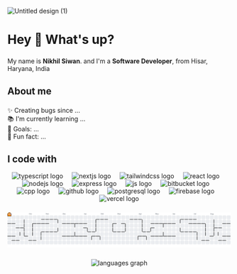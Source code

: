 ![Untitled design (1)](https://github.com/ThisisNikkk/ThisisNikkk/assets/113753784/77e6a39d-272e-4ddf-9b8c-0085d8b9cd2b)

<h1 align="left">Hey 👋 What's up?</h1>

###

<p align="left">My name is <b>Nikhil Siwan</b>. and I'm a <b>Software Developer</b>, from Hisar, Haryana, India</p>

###

<h2 align="left">About me</h2>

###

<p align="left">✨ Creating bugs since ...<br>📚 I'm currently learning ...<br>🎯 Goals: ...<br>🎲 Fun fact: ...</p>

###

<h2 align="left">I code with</h2>

<div align="center">
  <img src="https://skillicons.dev/icons?i=ts" height="60" alt="typescript logo"  />
  <img width="12" />
  <img src="https://skillicons.dev/icons?i=nextjs" height="60" alt="nextjs logo"  />
  <img width="12" />
  <img src="https://skillicons.dev/icons?i=tailwind" height="60" alt="tailwindcss logo"  />
  <img width="12" />
  <img src="https://skillicons.dev/icons?i=react" height="60" alt="react logo"  />
  <img width="12" />
  <img src="https://skillicons.dev/icons?i=nodejs" height="60" alt="nodejs logo"  />
  <img width="12" />
  <img src="https://skillicons.dev/icons?i=express" height="60" alt="express logo"  />
  <img width="12" />
  <img src="https://skillicons.dev/icons?i=js" height="60" alt="js logo"  />
  <img width="12" />
  <img src="https://skillicons.dev/icons?i=bitbucket" height="60" alt="bitbucket logo"  />
  <img width="12" />
  <img src="https://skillicons.dev/icons?i=cpp" height="60" alt="cpp logo"  />
  <img width="12" />
  <img src="https://skillicons.dev/icons?i=github" height="60" alt="github logo"  />
  <img width="12" />
  <img src="https://skillicons.dev/icons?i=postgresql" height="60" alt="postgresql logo"  />
  <img width="12" />
  <img src="https://skillicons.dev/icons?i=firebase" height="60" alt="firebase logo"  />
  <img width="12" />
  <img src="https://skillicons.dev/icons?i=vercel" height="60" alt="vercel logo"  />
</div>

###

<picture>
  <source media="(prefers-color-scheme: dark)" srcset="https://raw.githubusercontent.com/ThisisNikkk/ThisisNikkk/output/pacman-contribution-graph-dark.svg">
  <source media="(prefers-color-scheme: light)" srcset="https://raw.githubusercontent.com/ThisisNikkk/ThisisNikkk/output/pacman-contribution-graph.svg">
  <img alt="pacman contribution graph" src="https://raw.githubusercontent.com/ThisisNikkk/ThisisNikkk/output/pacman-contribution-graph.svg">
</picture>

###

###

<div align="center">
  <img src="https://github-readme-stats.vercel.app/api/top-langs?username=thisisnikkk&locale=en&hide_title=false&layout=compact&card_width=320&langs_count=5&theme=dracula&hide_border=false" height="300" alt="languages graph"  />
</div>

###

